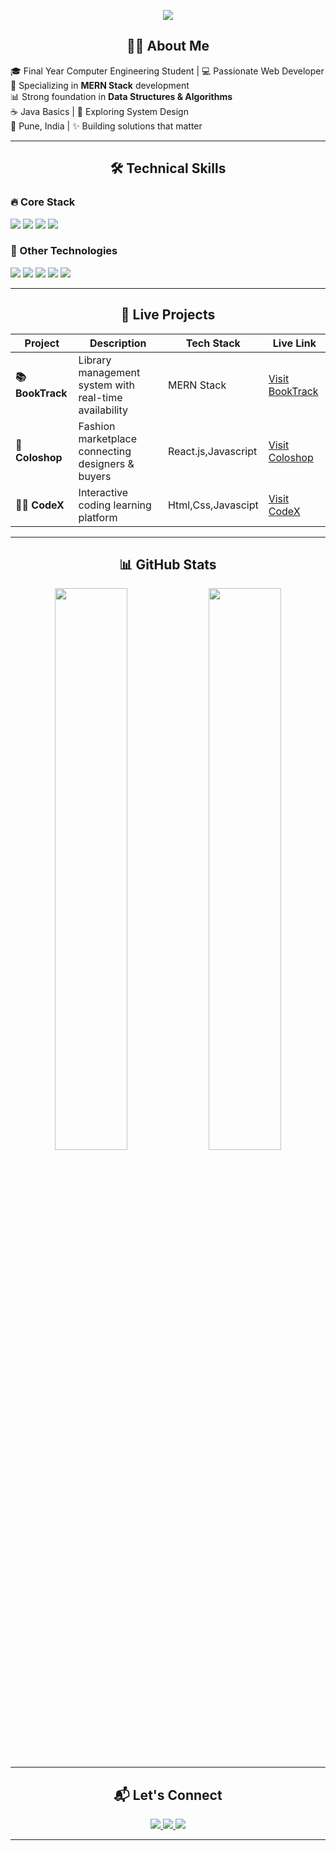 <!-- Animated Banner -->
<p align="center">
  <img src="https://readme-typing-svg.herokuapp.com?font=Fira+Code&duration=3000&pause=500&width=500&lines=Hi,+I'm+Neha+👋;MERN+Stack+Developer;DS+%26+Algo+Enthusiast;Full+Stack+Creator&center=true&color=FFFFFF">
</p>

<!-- Introduction -->
<h2 align="center">👩‍💻 About Me</h2>

🎓 Final Year Computer Engineering Student | 💻 Passionate Web Developer  
🔧 Specializing in **MERN Stack** development  
📊 Strong foundation in **Data Structures & Algorithms**  
☕ Java Basics | 🌱 Exploring System Design  
📍 Pune, India | ✨ Building solutions that matter

---

<h2 align="center">🛠️ Technical Skills</h2>

### 🔥 Core Stack
<p>
  <img src="https://img.shields.io/badge/MongoDB-47A248?style=for-the-badge&logo=mongodb&logoColor=white">
  <img src="https://img.shields.io/badge/Express.js-000000?style=for-the-badge&logo=express&logoColor=white">
  <img src="https://img.shields.io/badge/React-20232A?style=for-the-badge&logo=react&logoColor=61DAFB">
  <img src="https://img.shields.io/badge/Node.js-339933?style=for-the-badge&logo=nodedotjs&logoColor=white">
</p>

### 🧰 Other Technologies
<p>
  <img src="https://img.shields.io/badge/JavaScript-F7DF1E?style=for-the-badge&logo=javascript&logoColor=black">
  <img src="https://img.shields.io/badge/Java-ED8B00?style=for-the-badge&logo=openjdk&logoColor=white">
  <img src="https://img.shields.io/badge/HTML5-E34F26?style=for-the-badge&logo=html5&logoColor=white">
  <img src="https://img.shields.io/badge/CSS3-1572B6?style=for-the-badge&logo=css3&logoColor=white">
  <img src="https://img.shields.io/badge/Tailwind_CSS-38B2AC?style=for-the-badge&logo=tailwind-css&logoColor=white">
</p>

---

<h2 align="center">🚀 Live Projects</h2>

<div align="center">

| Project | Description | Tech Stack | Live Link |
|---------|-------------|------------|-----------|
| **📚 BookTrack** | Library management system with real-time availability | MERN Stack | [Visit BookTrack](https://book-track-red.vercel.app/) |
| **👗 Coloshop** | Fashion marketplace connecting designers & buyers | React.js,Javascript | [Visit Coloshop](https://colo-shop-steel.vercel.app/) |
| **👨‍💻 CodeX** | Interactive coding learning platform | Html,Css,Javascipt | [Visit CodeX](https://codee-x.netlify.app/) |

</div>

---

<h2 align="center">📊 GitHub Stats</h2>

<p align="center">
  <img src="https://github-readme-stats.vercel.app/api?username=nehapansare&show_icons=true&theme=radical&hide_border=true" width="48%"/>
  <img src="https://github-readme-streak-stats.herokuapp.com/?user=nehapansare&theme=radical&hide_border=true" width="48%"/>
</p>

---

<h2 align="center">📬 Let's Connect</h2>
<p align="center">
  <a href="mailto:nehapansare007@gmail.com">
    <img src="https://img.shields.io/badge/Gmail-D14836?style=for-the-badge&logo=gmail&logoColor=white">
  </a>
  <a href="https://linkedin.com/in/neha-pansare-b8a1a8228" target="_blank">
    <img src="https://img.shields.io/badge/LinkedIn-0077B5?style=for-the-badge&logo=linkedin&logoColor=white">
  </a>
  <a href="https://github.com/nehapansare" target="_blank">
    <img src="https://img.shields.io/badge/GitHub-100000?style=for-the-badge&logo=github&logoColor=white">
  </a>
</p>

---

